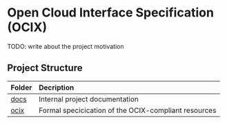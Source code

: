 
# Open Cloud Interface Specification (OCIX)

TODO: write about the project motivation

## Project Structure

|      Folder    |                    Decription                        |
| :--------------| :----------------------------------------------------|
| [docs](./docs) | Internal project documentation                       |
| [ocix](./ocix) | Formal specicication of the OCIX-compliant resources |
